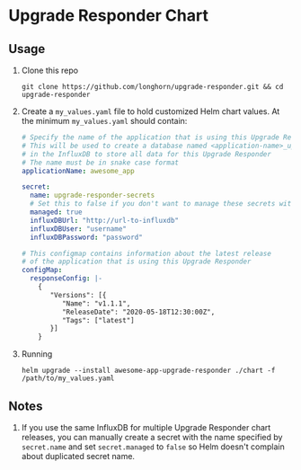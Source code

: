 # Upgrade Responder Chart

## Usage
1. Clone this repo
   ```
   git clone https://github.com/longhorn/upgrade-responder.git && cd upgrade-responder
   ```
1. Create a `my_values.yaml` file to hold customized Helm chart values. 
   At the minimum `my_values.yaml` should contain:
    ```yaml
    # Specify the name of the application that is using this Upgrade Responder server
    # This will be used to create a database named <application-name>_upgrade_responder
    # in the InfluxDB to store all data for this Upgrade Responder
    # The name must be in snake case format
    applicationName: awesome_app
    
    secret:
      name: upgrade-responder-secrets
      # Set this to false if you don't want to manage these secrets with helm
      managed: true
      influxDBUrl: "http://url-to-influxdb"
      influxDBUser: "username"
      influxDBPassword: "password"
    
    # This configmap contains information about the latest release
    # of the application that is using this Upgrade Responder
    configMap:
      responseConfig: |-
        {
           "Versions": [{
              "Name": "v1.1.1",
              "ReleaseDate": "2020-05-18T12:30:00Z",
              "Tags": ["latest"]
           }]
        }
    ```
2. Running
    ```shell
    helm upgrade --install awesome-app-upgrade-responder ./chart -f /path/to/my_values.yaml
    ```
## Notes
1. If you use the same InfluxDB for multiple Upgrade Responder chart releases, you can manually create a secret with the name specified by `secret.name` and set `secret.managed` to `false` so Helm doesn't complain about duplicated secret name.